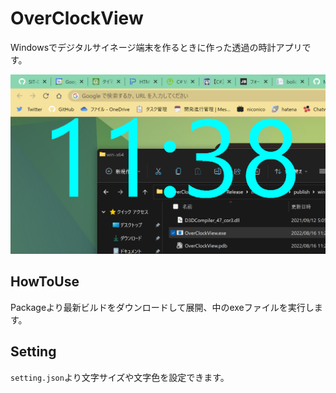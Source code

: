 # OverClockView

Windowsでデジタルサイネージ端末を作るときに作った透過の時計アプリです。

![mainimage](./doc/pic/mainimage.png)

## HowToUse

Packageより最新ビルドをダウンロードして展開、中のexeファイルを実行します。

## Setting

`setting.json`より文字サイズや文字色を設定できます。
